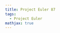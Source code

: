 ```yaml
---
title: Project Euler 87
tags:
  - Project Euler
mathjax: true
---
```

<escape><!-- more --></escape>

